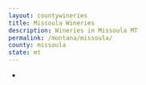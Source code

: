 ```yaml
---
layout: countywineries
title: Missoula Wineries
description: Wineries in Missoula MT
permalink: /montana/missoula/
county: missoula
state: mt
---
```

-
